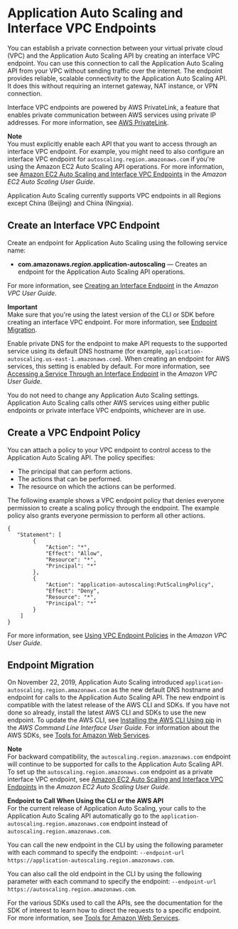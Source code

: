 # Application Auto Scaling and Interface VPC Endpoints<a name="application-auto-scaling-vpc-endpoints"></a>

You can establish a private connection between your virtual private cloud \(VPC\) and the Application Auto Scaling API by creating an interface VPC endpoint\. You can use this connection to call the Application Auto Scaling API from your VPC without sending traffic over the internet\. The endpoint provides reliable, scalable connectivity to the Application Auto Scaling API\. It does this without requiring an internet gateway, NAT instance, or VPN connection\. 

Interface VPC endpoints are powered by AWS PrivateLink, a feature that enables private communication between AWS services using private IP addresses\. For more information, see [AWS PrivateLink](https://aws.amazon.com/privatelink)\.

**Note**  
You must explicitly enable each API that you want to access through an interface VPC endpoint\. For example, you might need to also configure an interface VPC endpoint for `autoscaling.region.amazonaws.com` if you're using the Amazon EC2 Auto Scaling API operations\. For more information, see [Amazon EC2 Auto Scaling and Interface VPC Endpoints](https://docs.aws.amazon.com/autoscaling/ec2/userguide/ec2-auto-scaling-vpc-endpoints) in the *Amazon EC2 Auto Scaling User Guide*\.

Application Auto Scaling currently supports VPC endpoints in all Regions except China \(Beijing\) and China \(Ningxia\)\.

## Create an Interface VPC Endpoint<a name="create-vpce-app-as"></a>

Create an endpoint for Application Auto Scaling using the following service name:
+ **com\.amazonaws\.*region*\.application\-autoscaling**  — Creates an endpoint for the Application Auto Scaling API operations\. 

For more information, see [Creating an Interface Endpoint](https://docs.aws.amazon.com/vpc/latest/userguide/vpce-interface.html#create-interface-endpoint) in the *Amazon VPC User Guide*\. 

**Important**  
Make sure that you're using the latest version of the CLI or SDK before creating an interface VPC endpoint\. For more information, see [Endpoint Migration](#upgrading-cli-sdk-app-as)\.

Enable private DNS for the endpoint to make API requests to the supported service using its default DNS hostname \(for example, `application-autoscaling.us-east-1.amazonaws.com`\)\. When creating an endpoint for AWS services, this setting is enabled by default\. For more information, see [Accessing a Service Through an Interface Endpoint](https://docs.aws.amazon.com/vpc/latest/userguide/vpce-interface.html#access-service-though-endpoint) in the *Amazon VPC User Guide*\. 

You do not need to change any Application Auto Scaling settings\. Application Auto Scaling calls other AWS services using either public endpoints or private interface VPC endpoints, whichever are in use\. 

## Create a VPC Endpoint Policy<a name="create-vpce-policy-app-as"></a>

You can attach a policy to your VPC endpoint to control access to the Application Auto Scaling API\. The policy specifies:
+ The principal that can perform actions\.
+ The actions that can be performed\.
+ The resource on which the actions can be performed\.

The following example shows a VPC endpoint policy that denies everyone permission to create a scaling policy through the endpoint\. The example policy also grants everyone permission to perform all other actions\.

```
{
   "Statement": [
        {
            "Action": "*",
            "Effect": "Allow",
            "Resource": "*",
            "Principal": "*"
        },
        {
            "Action": "application-autoscaling:PutScalingPolicy",
            "Effect": "Deny",
            "Resource": "*",
            "Principal": "*"
        }
    ]
}
```

For more information, see [Using VPC Endpoint Policies](https://docs.aws.amazon.com/vpc/latest/userguide/vpc-endpoints-access.html#vpc-endpoint-policies) in the *Amazon VPC User Guide*\.

## Endpoint Migration<a name="upgrading-cli-sdk-app-as"></a>

On November 22, 2019, Application Auto Scaling introduced `application-autoscaling.region.amazonaws.com` as the new default DNS hostname and endpoint for calls to the Application Auto Scaling API\. The new endpoint is compatible with the latest release of the AWS CLI and SDKs\. If you have not done so already, install the latest AWS CLI and SDKs to use the new endpoint\. To update the AWS CLI, see [Installing the AWS CLI Using pip](https://docs.aws.amazon.com/cli/latest/userguide/cli-chap-install.html#install-tool-pip) in the *AWS Command Line Interface User Guide*\. For information about the AWS SDKs, see [Tools for Amazon Web Services](https://aws.amazon.com/tools)\.

**Note**  
For backward compatibility, the `autoscaling.region.amazonaws.com` endpoint will continue to be supported for calls to the Application Auto Scaling API\. To set up the `autoscaling.region.amazonaws.com` endpoint as a private interface VPC endpoint, see [Amazon EC2 Auto Scaling and Interface VPC Endpoints](https://docs.aws.amazon.com/autoscaling/ec2/userguide/ec2-auto-scaling-vpc-endpoints) in the *Amazon EC2 Auto Scaling User Guide*\.

**Endpoint to Call When Using the CLI or the AWS API**  
For the current release of Application Auto Scaling, your calls to the Application Auto Scaling API automatically go to the `application-autoscaling.region.amazonaws.com` endpoint instead of `autoscaling.region.amazonaws.com`\.

You can call the new endpoint in the CLI by using the following parameter with each command to specify the endpoint: `--endpoint-url https://application-autoscaling.region.amazonaws.com`\. 

You can also call the old endpoint in the CLI by using the following parameter with each command to specify the endpoint: `--endpoint-url https://autoscaling.region.amazonaws.com`\. 

For the various SDKs used to call the APIs, see the documentation for the SDK of interest to learn how to direct the requests to a specific endpoint\. For more information, see [Tools for Amazon Web Services](https://aws.amazon.com/tools)\.